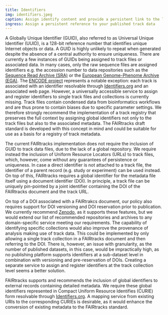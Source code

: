 ```yaml
---
title: Identifiers
img: identifiers.jpeg
caption: Assign identify content and provide a persistent link to the location of your track data  
ingress: Assign a persistent reference to your published track data
---
```

A Globally Unique Identifier (GUID), also referred to as Universal Unique Identifier (UUID),
is a 128-bit reference number that identifies unique Internet objects or data.
A GUID is highly unlikely to repeat when generated despite the absence of a central authority to ensure uniqueness.
There are currently a few instances of GUIDs being assigned to track files or associated data.
In many cases, only the raw sequence files are assigned identifiers e.g. the accession number to data repositories such as the
[Sequence Read Archive (SRA)](https://www.ncbi.nlm.nih.gov/sra) or the [European Genome-Phenome Archive (EGA)](https://ega-archive.org/).
The [ENCODE project](https://www.encodeproject.org/) represents a notable exception:
each track is associated with an identifier resolvable through [Identifiers.org](http://identifiers.org/) 
and an associated web page.
However, a universally accessible service to assign and register identifiers to single track files and collections is currently missing.
Track files contain condensed data from bioinformatics workflows and are thus prone to contain biases due to specific parameter settings.
We therefore strongly recommend the implementation of a track registry that preserves the full context by assigning global identifiers not only to the track files
but also to the associated metadata. The FAIRtracks draft standard is developed with this concept in mind and could be suitable for use as a basis for a registry of track metadata.

The current FAIRtracks implementation does not require the inclusion of GUID to track data files, due to the lack of a global repository. 
We require instead the inclusion of Uniform Resource Locators (URLs) to track files,
which, however, come without any guarantees of persistence or uniqueness.
In case a direct identifier is not attached to a track file, the identifier of a parent record (e.g. study or experiment) can be used instead.
On top of this, FAIRtracks requires a global identifier for the metadata file itself using a document identifier (DOI).
In principle, a track file can be uniquely pin-pointed by a joint identifier containing the DOI of the FAIRtracks document and the track URL. 

On top of a DOI associated with a FAIRtrakcs document, our policy also requires support for DOI versioning and DOI reservation prior to publication.
We currently recommend [Zenodo](https://zenodo.org/), as it supports these features, but we would extend our list
of recommended repositories and archives to any domain-specific service meeting our requirements.
The capability of identifying specific collections would also improve the provenance of analysis making use of track data.
This could be implemented by only allowing a single track collection in a FAIRtracks document and then referring to the DOI.
There is, however, an issue with granularity, as the number of published datasets, in this case, would be impractically high,
as no publishing platform supports identifiers at a sub-dataset level in combination with versioning and pre-reservation of DOIs.
Creating a separate service to assign and register identifiers at the track collection level seems a better solution.

FAIRtracks supports and recommends the inclusion of global identifiers to external records containing detailed metadata.
We require these global identifiers represented in Compact Uniform Resource Identifies (CURIE) form resolvable through [Identifiers.org](http://identifiers.org/).
A mapping service from existing URIs to the corresponding CURIEs is desirable, as it would enhance the conversion of existing metadata to the FAIRtracks standard.